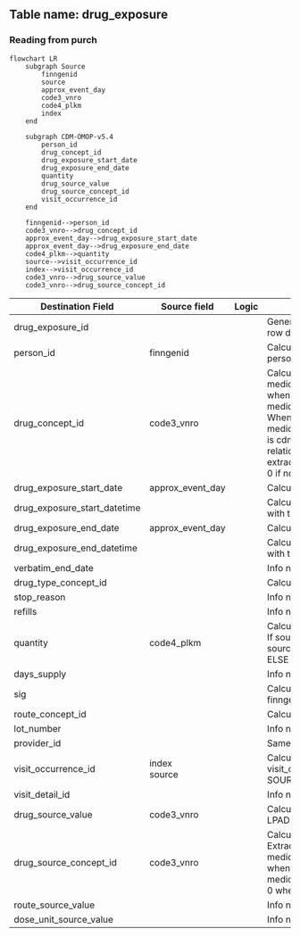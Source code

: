 ## Table name: drug_exposure

### Reading from purch

```mermaid
flowchart LR
    subgraph Source
        finngenid
        source
        approx_event_day
        code3_vnro
        code4_plkm
        index
    end

    subgraph CDM-OMOP-v5.4
        person_id
        drug_concept_id
        drug_exposure_start_date
        drug_exposure_end_date
        quantity
        drug_source_value
        drug_source_concept_id
        visit_occurrence_id
    end

    finngenid-->person_id
    code3_vnro-->drug_concept_id
    approx_event_day-->drug_exposure_start_date
    approx_event_day-->drug_exposure_end_date
    code4_plkm-->quantity
    source-->visit_occurrence_id
    index-->visit_occurrence_id
    code3_vnro-->drug_source_value
    code3_vnro-->drug_source_concept_id

```

| Destination Field | Source field | Logic | Comment field |
| --- | --- | --- | --- |
| drug_exposure_id |  |  | Generated:   Incremental integer.   Unique value per each row drug_exposure for each source.person.person_id |
| person_id | finngenid |  | Calculated:  person.person_id where person.person_source_value is source.purch.finngenid |
| drug_concept_id | code3_vnro |  | Calculated:  Extract medical_codes.fg_codes_info.omop_source_concept_id when source.code3_vnro is medical_codes.fg_codes_info.fg_code1.<br> When medical_codes.fg_codes_info.omop_source_concept_id is cdm.concept_relationship.concept_id_1 for relationship_id "Maps to" then standard concept_id is extracted.<br>  0 if not standard concept_id is found. |
| drug_exposure_start_date | approx_event_day |  | Calculated:  source.purch.approx_event_day |
| drug_exposure_start_datetime |  |  | Calculated:  drug_exposure.drug_exposure_start_date with time 00:00:0000. |
| drug_exposure_end_date | approx_event_day |  |  Calculated:  source.purch.approx_event_day |
| drug_exposure_end_datetime |  |  | Calculated:  drug_exposure.drug_exposure_end_date with time 00:00:0000. |
| verbatim_end_date |  |  | Info not available:   set NULL for all |
| drug_type_concept_id |  |  | Calculated:  Set 32879-Registry for all |
| stop_reason |  |  | Info not available:   set NULL for all |
| refills |  |  | Info not available:   set NULL for all |
| quantity | code4_plkm |  | Calculated:<br> If source.code4_plkm is not NULL then source.code4_plkm.<br>ELSE NULL |
| days_supply |  |  | Info not available:  Set to 1 for all |
| sig |  |  | Calculated:   Copied from finngen_vnr_v1.MedicineNameFull |
| route_concept_id |  |  | Calculated:  From vocabulary tables |
| lot_number |  |  | Info not available:  set NULL |
| provider_id |  |  | Same as parent visit_occurence.provider_id |
| visit_occurrence_id | index<br>source |  | Calculated:   Link to correspondent visit_occurence.visit_occurrence_id calulated from SOURCE+INDEX. |
| visit_detail_id |  |  | Info not available:  set NULL |
| drug_source_value | code3_vnro |  | Calculated:   Copy as it is in LPAD(purch.code3_vnro,6,'0') |
| drug_source_concept_id | code3_vnro |  | Calculated:<br>  Extract medical_codes.fg_codes_info.omop_source_concept_id when source.code3_vnro is medical_codes.fg_codes_info.fg_code1.<br> 0 when no such connection exists |
| route_source_value |  |  | Info not available:  set NULL |
| dose_unit_source_value |  |  | Info not available:  set NULL |
